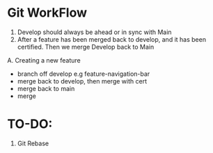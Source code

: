 # Git WorkFlow

1. Develop should always be ahead or in sync with Main
2. After a feature has been merged back to develop, and it has been certified. Then we merge Develop back to Main

A. Creating  a new feature
   - branch off develop e.g feature-navigation-bar
   - merge back to develop, then merge with cert
   - merge back to main
   - merge 



# TO-DO:

1. Git Rebase